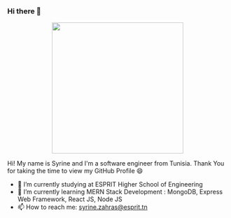 ### Hi there 👋

<p align="center">
    <img src="https://media.giphy.com/media/26tn33aiTi1jkl6H6/giphy.gif" width=300px>
</p>


Hi! My name is Syrine and I'm a software engineer from Tunisia. Thank You for taking the time to view my GitHub Profile 😄


- 🔭 I’m currently studying at ESPRIT Higher School of Engineering
- 🌱 I’m currently learning MERN Stack Development : MongoDB, Express Web Framework, React JS, Node JS
- 📫 How to reach me: syrine.zahras@esprit.tn


